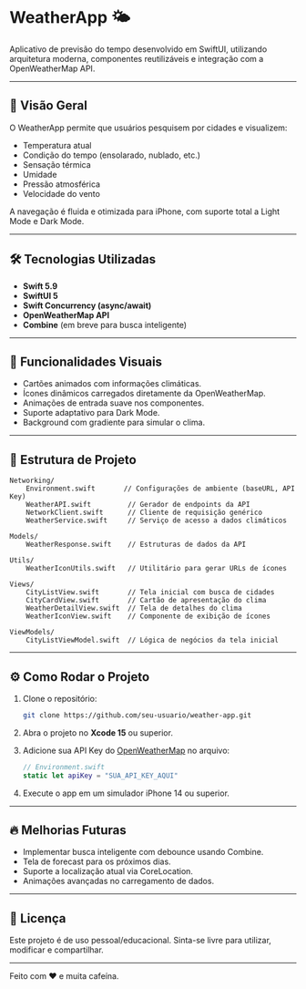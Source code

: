 # WeatherApp 🌤️

Aplicativo de previsão do tempo desenvolvido em SwiftUI, utilizando arquitetura moderna, componentes reutilizáveis e integração com a OpenWeatherMap API.

---

## 📱 Visão Geral

O WeatherApp permite que usuários pesquisem por cidades e visualizem:

- Temperatura atual
- Condição do tempo (ensolarado, nublado, etc.)
- Sensação térmica
- Umidade
- Pressão atmosférica
- Velocidade do vento

A navegação é fluida e otimizada para iPhone, com suporte total a Light Mode e Dark Mode.

---

## 🛠️ Tecnologias Utilizadas

- **Swift 5.9**
- **SwiftUI 5**
- **Swift Concurrency (async/await)**
- **OpenWeatherMap API**
- **Combine** (em breve para busca inteligente)

---

## 🎨 Funcionalidades Visuais

- Cartões animados com informações climáticas.
- Ícones dinâmicos carregados diretamente da OpenWeatherMap.
- Animações de entrada suave nos componentes.
- Suporte adaptativo para Dark Mode.
- Background com gradiente para simular o clima.

---

## 🧩 Estrutura de Projeto

```plaintext
Networking/
    Environment.swift       // Configurações de ambiente (baseURL, API Key)
    WeatherAPI.swift         // Gerador de endpoints da API
    NetworkClient.swift      // Cliente de requisição genérico
    WeatherService.swift     // Serviço de acesso a dados climáticos

Models/
    WeatherResponse.swift    // Estruturas de dados da API

Utils/
    WeatherIconUtils.swift   // Utilitário para gerar URLs de ícones

Views/
    CityListView.swift       // Tela inicial com busca de cidades
    CityCardView.swift       // Cartão de apresentação do clima
    WeatherDetailView.swift  // Tela de detalhes do clima
    WeatherIconView.swift    // Componente de exibição de ícones

ViewModels/
    CityListViewModel.swift  // Lógica de negócios da tela inicial
```

---

## ⚙️ Como Rodar o Projeto

1. Clone o repositório:
   ```bash
   git clone https://github.com/seu-usuario/weather-app.git
   ```

2. Abra o projeto no **Xcode 15** ou superior.

3. Adicione sua API Key do [OpenWeatherMap](https://openweathermap.org/api) no arquivo:

   ```swift
   // Environment.swift
   static let apiKey = "SUA_API_KEY_AQUI"
   ```

4. Execute o app em um simulador iPhone 14 ou superior.

---

## 🔥 Melhorias Futuras

- Implementar busca inteligente com debounce usando Combine.
- Tela de forecast para os próximos dias.
- Suporte a localização atual via CoreLocation.
- Animações avançadas no carregamento de dados.

---

## 📄 Licença

Este projeto é de uso pessoal/educacional. Sinta-se livre para utilizar, modificar e compartilhar.

---

Feito com ❤️ e muita cafeína.
